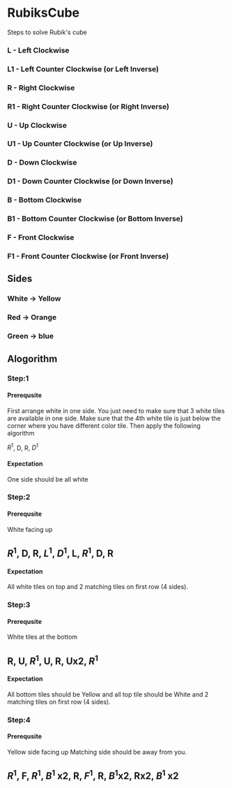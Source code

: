# RubiksCube
Steps to solve Rubik's cube

### L  - Left Clockwise
### L1 - Left Counter Clockwise (or Left Inverse)

### R  - Right Clockwise
### R1 - Right Counter Clockwise (or Right Inverse)

### U  - Up Clockwise
### U1 - Up Counter Clockwise (or Up Inverse)

### D  - Down Clockwise
### D1 - Down Counter Clockwise (or Down Inverse)

### B  - Bottom Clockwise
### B1 - Bottom Counter Clockwise (or Bottom Inverse)

### F  - Front Clockwise
### F1 - Front Counter Clockwise (or Front Inverse)

## Sides

### White -> Yellow
### Red -> Orange
### Green -> blue

## Alogorithm

### Step:1

#### Prerequsite
First arrange white in one side. You just need to make sure that 3 white tiles are available in one side. Make sure that the 4th white tile is just below the corner where you have different color tile. Then apply the following algorithm

$R^1$, D, R, $D^1$

#### Expectation

One side should be all white

### Step:2

#### Prerequsite

White facing up

## $R^1$, D, R, $L^1$, $D^1$, L, $R^1$, D, R

#### Expectation
All white tiles on top and 2 matching tiles on first row (4 sides).

### Step:3

#### Prerequsite
White tiles at the bottom

## R, U, $R^1$, U, R, Ux2, $R^1$

#### Expectation
All bottom tiles should be Yellow and all top tile should be White and 2 matching tiles on first row (4 sides).

### Step:4
#### Prerequsite
Yellow side facing up
Matching side should be away from you.
## $R^1$, F, $R^1$, $B^1$ x2, R, $F^1$, R, $B^1$x2, Rx2, $B^1$ x2
